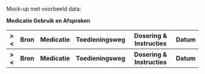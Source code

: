 Mock-up met voorbeeld data:<p/>
<b>Medicatie Gebruik en Afspraken</b>
<table class="grid">
<thead>
<tr><th>&gt;&lt;</th>
<th>
Bron
</th>
<th>
Medicatie
</th>
<th>
Toedieningsweg
</th>
<th>
Dosering & Instructies
</th>
<th>
Datum
</th>
</tr></thead><tbody>
<tr><th>&gt;&lt;</th>
<th>
Bron
</th>
<th>
Medicatie
</th>
<th>
Toedieningsweg
</th>
<th>
Dosering & Instructies
</th>
<th>
Datum
</th>
</tr></thead><tbody>
</tbody>
</table>